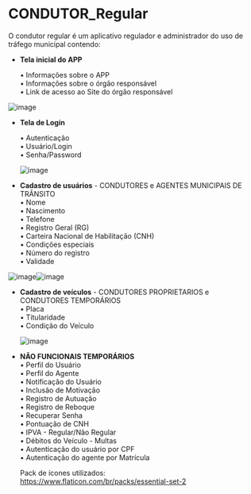 # CONDUTOR_Regular

O condutor regular é um aplicativo regulador e administrador do uso de tráfego municipal contendo:

- **Tela inicial do APP**                                                                                                                                             

    • Informações sobre o APP                                                                                                                                         
    • Informações sobre o órgão responsável                                                                                                                           
    • Link de acesso ao Site do órgão responsável 
    
![image](https://user-images.githubusercontent.com/42909266/136379544-2326ff4d-14f3-4eed-8605-db7709735f14.png)

- **Tela de Login**                                                                                                                                             

    • Autenticação                                                                                                                                         
    • Usuário/Login                                                                                                                           
    • Senha/Password 
    
    ![image](https://user-images.githubusercontent.com/42909266/136380311-f9367d07-15fd-422f-b08e-0819e6213229.png)

    
- **Cadastro de usuários** - CONDUTORES e AGENTES MUNICIPAIS DE TRÃNSITO                                                                                                    
    • Nome                                                                                                                                                             
    • Nascimento                                                                                                                                                       
    • Telefone                                                                                                                                                         
    • Registro Geral (RG)                                                                                                                                             
    • Carteira Nacional de Habilitação (CNH)                                                                                                                           
    • Condições especiais                                                                                                                                             
    • Número do registro                                                                                                                                               
    • Validade 
    
![image](https://user-images.githubusercontent.com/42909266/136379087-5d3b87b0-6510-4255-880f-125a92860041.png)![image](https://user-images.githubusercontent.com/42909266/136379217-4bf0328b-d1ad-4863-ba26-bc47fb511058.png)


    
- **Cadastro de veículos** - CONDUTORES PROPRIETARIOS e CONDUTORES TEMPORÁRIOS                                                                                              
    • Placa                                                                                                                                                           
    • Titularidade                                                                                                                                                     
    • Condição do Veículo                                                                                                                                             
    
    ![image](https://user-images.githubusercontent.com/42909266/136379354-9240024f-d147-4349-80cc-0c1681840e81.png)

                                                                                                                                                         
- **NÃO FUNCIONAIS TEMPORÁRIOS**                                                                                              
    • Perfil do Usuário                                                                                                                                               
    • Perfil do Agente                                                                                                                                                 
    • Notificação do Usuário                                                                                                                                           
    • Inclusão de Motivação                                                                                                                                           
    • Registro de Autuação                                                                                                                                             
    • Registro de Reboque                                                                                                                                             
    • Recuperar Senha                                                                                                                                                 
    • Pontuação de CNH                                                                                                                                                 
    • IPVA - Regular/Não Regular                                                                                                                                       
    • Débitos do Veículo - Multas                                                                                                                                     
    • Autenticação do usuário por CPF                                                                                                                                 
    • Autenticação do agente por Matrícula 
    
    
    
    Pack de ícones utilizados:    
    https://www.flaticon.com/br/packs/essential-set-2
